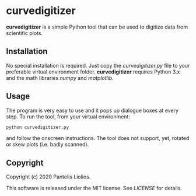 # curvedigitizer
**curvedigitizer** is a simple Python tool that can be used to digitize data from scientific plots.

## Installation
No special installation is required. Just copy the _curvedigitizer.py_ file to your preferable virtual environment folder. **curvedigitizer** requires Python 3.x and the math libraries *numpy* and *matplotlib*.

## Usage
The program is very easy to use and it pops up dialogue boxes at every step. To run the tool, from your virtual environment:
```bash
python curvedigitizer.py
```
and follow the onscreen instructions. The tool does not support, yet, rotated or skew plots (i.e. badly scanned).

## Copyright
Copyright (c) 2020 Pantelis Liolios.

This software is released under the MIT license. See _LICENSE_ for details.
